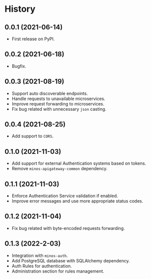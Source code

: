 # History

## 0.0.1 (2021-06-14)

* First release on PyPI.

## 0.0.2 (2021-06-18)

* Bugfix.

## 0.0.3 (2021-08-19)

* Support auto discoverable endpoints.
* Handle requests to unavailable microservices.
* Improve request forwarding to microservices.
* Fix bug related with unnecessary `json` casting.

## 0.0.4 (2021-08-25)

* Add support to `CORS`.

## 0.1.0 (2021-11-03)

* Add support for external Authentication systems based on tokens.
* Remove `minos-apigateway-common` dependency.

## 0.1.1 (2021-11-03)

* Enforce Authentication Service validation if enabled.
* Improve error messages and use more appropriate status codes.

## 0.1.2 (2021-11-04)

* Fix bug related with byte-encoded requests forwarding.

## 0.1.3 (2022-2-03)

* Integration with `minos-auth`.
* Add PostgreSQL database with SQLAlchemy dependency.
* Auth Rules for authentication.
* Administration section for rules management.
